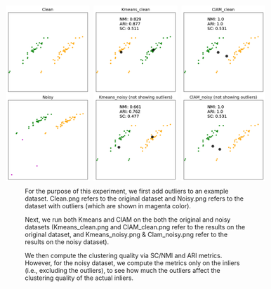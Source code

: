<div style="display:flex;justify-content:center;align-items:center;">
  <img src="Clean.png" height="200px" style="margin-right:10px;">
  <img src="Kmeans_clean.png" height="200px" style="margin-right:10px;">
  <img src="ClAM_clean.png" height="200px">
</div>

<div style="display:flex;justify-content:center;align-items:center;">
  <img src="Noisy.png" height="200px" style="margin-right:10px;">
  <img src="Kmeans_noisy.png" height="200px" style="margin-right:10px;">
  <img src="ClAM_noisy.png" height="200px">
</div>

For the purpose of this experiment, we first add outliers to an example dataset. Clean.png refers to the original dataset and Noisy.png refers to
the dataset with outliers (which are shown in magenta color).

Next, we run both Kmeans and ClAM on the both the original and noisy datasets (Kmeans_clean.png and ClAM_clean.png refer  to the results on the
original dataset, and Kmeans_noisy.png & Clam_noisy.png refer to the results on the noisy dataset).

We then compute the clustering quality via SC/NMI and ARI metrics. However, for the noisy dataset, we compute the metrics only on the inliers
(i.e., excluding the outliers), to see how much the outliers affect the clustering quality of the actual inliers.

<!-- ![Noisy](Noisy.png)
![Clean](Clean.png) -->